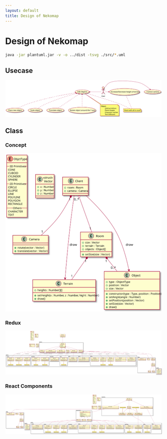 ```yaml
---
layout: default
title: Design of Nekomap
---
```


# Design of Nekomap

```sh
java -jar plantuml.jar -v -o ../dist -tsvg ./src/*.uml
```

## Usecase
[![Usecase](dist/usecase.svg)](dist/usecase.svg)

## Class

### Concept
[![Class1](dist/class1.svg)](dist/class1.svg)

### Redux
[![Class Redux](dist/class-redux.svg)](dist/class-redux.svg)

### React Components
[![Class Components](dist/class-components.svg)](dist/class-components.svg)

